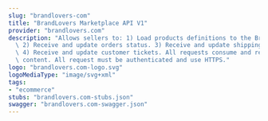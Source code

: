 ```yaml
---
slug: "brandlovers-com"
title: "BrandLovers Marketplace API V1"
provider: "brandlovers.com"
description: "Allows sellers to: 1) Load products definitions to the BrandLovers marktplace.\
  \ 2) Receive and update orders status. 3) Receive and update shipping information.\
  \ 4) Receive and update customer tickets. All requests consume and return application/json\
  \ content. All request must be authenticated and use HTTPS."
logo: "brandlovers.com-logo.svg"
logoMediaType: "image/svg+xml"
tags:
- "ecommerce"
stubs: "brandlovers.com-stubs.json"
swagger: "brandlovers.com-swagger.json"
---
```

